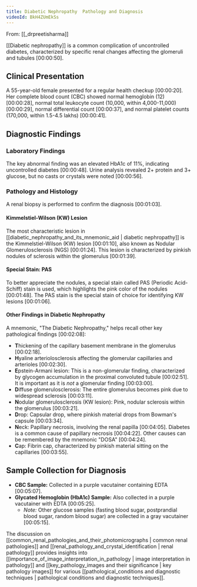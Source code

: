 ```yaml
---
title: Diabetic Nephropathy  Pathology and Diagnosis
videoId: BkH4ZUmEkSs
---
```


From: [[_drpreetisharma]] <br/> 

[[Diabetic nephropathy]] is a common complication of uncontrolled diabetes, characterized by specific renal changes affecting the glomeruli and tubules <a class="yt-timestamp" data-t="00:00:50">[00:00:50]</a>.

## Clinical Presentation
A 55-year-old female presented for a regular health checkup <a class="yt-timestamp" data-t="00:00:20">[00:00:20]</a>. Her complete blood count (CBC) showed normal hemoglobin (12) <a class="yt-timestamp" data-t="00:00:28">[00:00:28]</a>, normal total leukocyte count (10,000, within 4,000-11,000) <a class="yt-timestamp" data-t="00:00:29">[00:00:29]</a>, normal differential count <a class="yt-timestamp" data-t="00:00:37">[00:00:37]</a>, and normal platelet counts (170,000, within 1.5-4.5 lakhs) <a class="yt-timestamp" data-t="00:00:41">[00:00:41]</a>.

## Diagnostic Findings
### Laboratory Findings
The key abnormal finding was an elevated HbA1c of 11%, indicating uncontrolled diabetes <a class="yt-timestamp" data-t="00:00:48">[00:00:48]</a>. Urine analysis revealed 2+ protein and 3+ glucose, but no casts or crystals were noted <a class="yt-timestamp" data-t="00:00:56">[00:00:56]</a>.

### Pathology and Histology
A renal biopsy is performed to confirm the diagnosis <a class="yt-timestamp" data-t="00:01:03">[00:01:03]</a>.

#### Kimmelstiel-Wilson (KW) Lesion
The most characteristic lesion in [[diabetic_nephropathy_and_its_mnemonic_aid | diabetic nephropathy]] is the Kimmelstiel-Wilson (KW) lesion <a class="yt-timestamp" data-t="00:01:10">[00:01:10]</a>, also known as Nodular Glomerulosclerosis (NGS) <a class="yt-timestamp" data-t="00:01:24">[00:01:24]</a>. This lesion is characterized by pinkish nodules of sclerosis within the glomerulus <a class="yt-timestamp" data-t="00:01:39">[00:01:39]</a>.

#### Special Stain: PAS
To better appreciate the nodules, a special stain called PAS (Periodic Acid-Schiff) stain is used, which highlights the pink color of the nodules <a class="yt-timestamp" data-t="00:01:48">[00:01:48]</a>. The PAS stain is the special stain of choice for identifying KW lesions <a class="yt-timestamp" data-t="00:01:06">[00:01:06]</a>.

#### Other Findings in Diabetic Nephropathy
A mnemonic, "The Diabetic Nephropathy," helps recall other key pathological findings <a class="yt-timestamp" data-t="00:02:08">[00:02:08]</a>:
*   **T**hickening of the capillary basement membrane in the glomerulus <a class="yt-timestamp" data-t="00:02:18">[00:02:18]</a>.
*   **H**yaline arteriolosclerosis affecting the glomerular capillaries and arterioles <a class="yt-timestamp" data-t="00:02:30">[00:02:30]</a>.
*   **E**pstein-Armani lesion: This is a non-glomerular finding, characterized by glycogen accumulation in the proximal convoluted tubule <a class="yt-timestamp" data-t="00:02:51">[00:02:51]</a>. It is important as it is *not* a glomerular finding <a class="yt-timestamp" data-t="00:03:00">[00:03:00]</a>.
*   **D**iffuse glomerulosclerosis: The entire glomerulus becomes pink due to widespread sclerosis <a class="yt-timestamp" data-t="00:03:11">[00:03:11]</a>.
*   **N**odular glomerulosclerosis (KW lesion): Pink, nodular sclerosis within the glomerulus <a class="yt-timestamp" data-t="00:03:21">[00:03:21]</a>.
*   **D**rop: Capsular drop, where pinkish material drops from Bowman's capsule <a class="yt-timestamp" data-t="00:03:34">[00:03:34]</a>.
*   **N**eck: Papillary necrosis, involving the renal papilla <a class="yt-timestamp" data-t="00:04:05">[00:04:05]</a>. Diabetes is a common cause of papillary necrosis <a class="yt-timestamp" data-t="00:04:22">[00:04:22]</a>. Other causes can be remembered by the mnemonic "DOSA" <a class="yt-timestamp" data-t="00:04:24">[00:04:24]</a>.
*   **C**ap: Fibrin cap, characterized by pinkish material sitting on the capillaries <a class="yt-timestamp" data-t="00:03:55">[00:03:55]</a>.

## Sample Collection for Diagnosis
*   **CBC Sample:** Collected in a purple vacutainer containing EDTA <a class="yt-timestamp" data-t="00:05:07">[00:05:07]</a>.
*   **Glycated Hemoglobin (HbA1c) Sample:** Also collected in a purple vacutainer with EDTA <a class="yt-timestamp" data-t="00:05:25">[00:05:25]</a>.
    *   *Note:* Other glucose samples (fasting blood sugar, postprandial blood sugar, random blood sugar) are collected in a gray vacutainer <a class="yt-timestamp" data-t="00:05:15">[00:05:15]</a>.

The discussion on [[common_renal_pathologies_and_their_photomicrographs | common renal pathologies]] and [[renal_pathology_and_crystal_identification | renal pathology]] provides insights into [[importance_of_image_interpretation_in_pathology | image interpretation in pathology]] and [[key_pathology_images and their significance | key pathology images]] for various [[pathological_conditions and diagnostic techniques | pathological conditions and diagnostic techniques]].
